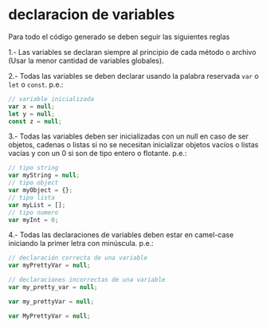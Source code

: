 # declaracion de variables

Para todo el código generado se deben seguir las siguientes reglas

1.- Las variables se declaran siempre al principio de cada método o archivo (Usar la menor cantidad de variables globales).

2.- Todas las variables se deben declarar usando la palabra reservada `var` o `let` o `const`. p.e.:
```javascript
// variable inicializada
var x = null;
let y = null;
const z = null;
```

3.- Todas las variables deben ser inicializadas con un null en caso de ser objetos, cadenas o listas si no se necesitan inicializar objetos vacíos o listas vacías y con un 0 si son de tipo entero o flotante. p.e.:
```javascript
// tipo string
var myString = null;
// tipo object
var myObject = {};
// tipo lista
var myList = [];
// tipo numero
var myInt = 0;
```

4.- Todas las declaraciones de variables deben estar en camel-case iniciando la primer letra con minúscula. p.e.:
```javascript
// declaración correcta de una variable
var myPrettyVar = null;

// declaraciones incorrectas de una variable
var my_pretty_var = null;

var my_prettyVar = null;

var MyPrettyVar = null;
```
